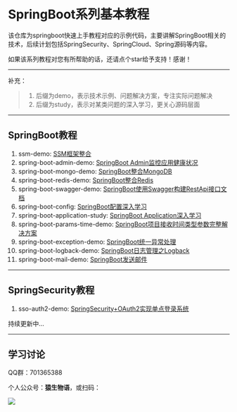 # SpringBoot系列基本教程
该仓库为springboot快速上手教程对应的示例代码，主要讲解SpringBoot相关的技术，后续计划包括SpringSecurity、SpringCloud、Spring源码等内容。

如果该系列教程对您有所帮助的话，还请点个star给予支持！感谢！

---
补充：
> 1. 后缀为demo，表示技术示例、问题解决方案，专注实际问题解决
> 2. 后缀为study，表示对某类问题的深入学习，更关心源码层面

---

## SpringBoot教程

1. ssm-demo: [SSM框架整合](https://blog.csdn.net/qq_28379809/article/details/83218797)
2. spring-boot-admin-demo: [SpringBoot Admin监控应用健康状况](https://blog.csdn.net/qq_28379809/article/details/102593592)
3. spring-boot-mongo-demo: [SpringBoot整合MongoDB](https://blog.csdn.net/qq_28379809/article/details/102952974)
4. spring-boot-redis-demo: [SpringBoot整合Redis](https://blog.csdn.net/qq_28379809/article/details/102961559)
5. spring-boot-swagger-demo: [SpringBoot使用Swagger构建RestApi接口文档](https://blog.csdn.net/qq_28379809/article/details/103008307)
6. spring-boot-config: [SpringBoot配置深入学习](http://www.eknown.cn/index.php/spring-boot/config.html)
7. spring-boot-application-study: [SpringBoot Application深入学习](http://www.eknown.cn/index.php/spring-boot/spring-boot-application.html)
8. spring-boot-params-time-demo: [SpringBoot项目接收时间类型参数完整解决方案](http://www.eknown.cn/index.php/spring-boot/params-time.html)
9. spring-boot-exception-demo: [SpringBoot统一异常处理](http://www.eknown.cn/index.php/spring-boot/exception-handler.html)
10. spring-boot-logback-demo: [SpringBoot日志管理之Logback](http://www.eknown.cn/index.php/spring-boot/logback.html)
11. spring-boot-mail-demo: [SpringBoot发送邮件]()

---

## SpringSecurity教程

1. sso-auth2-demo: [SpringSecurity+OAuth2实现单点登录系统](https://blog.csdn.net/qq_28379809/article/details/102734384)



持续更新中...

---

## 学习讨论
QQ群：701365388

个人公众号：**猿生物语**，或扫码：

![](https://zfh-public-blog.oss-cn-beijing.aliyuncs.com/%E7%8C%BF%E7%94%9F%E7%89%A9%E8%AF%AD.jpg)
